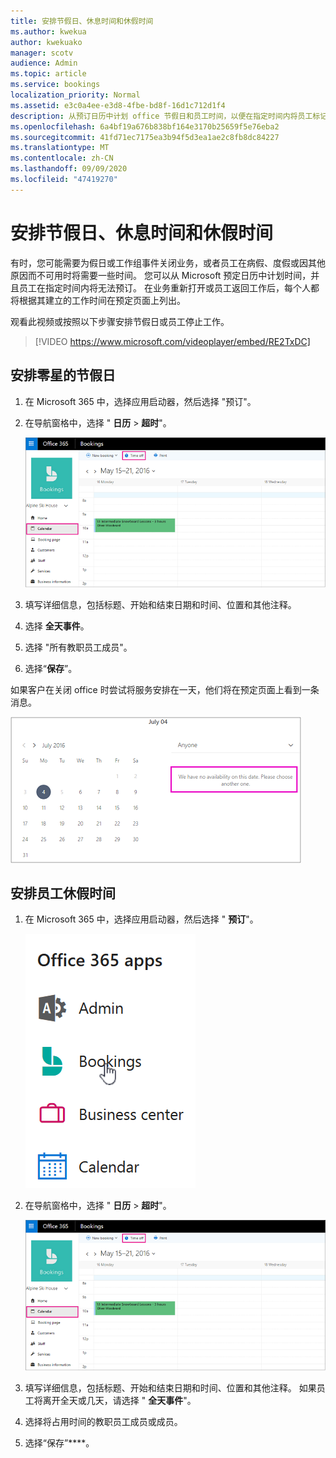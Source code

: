 ```yaml
---
title: 安排节假日、休息时间和休假时间
ms.author: kwekua
author: kwekuako
manager: scotv
audience: Admin
ms.topic: article
ms.service: bookings
localization_priority: Normal
ms.assetid: e3c0a4ee-e3d8-4fbe-bd8f-16d1c712d1f4
description: 从预订日历中计划 office 节假日和员工时间，以便在指定时间内将员工标记为不可预订。
ms.openlocfilehash: 6a4bf19a676b838bf164e3170b25659f5e76eba2
ms.sourcegitcommit: 41fd71ec7175ea3b94f5d3ea1ae2c8fb8dc84227
ms.translationtype: MT
ms.contentlocale: zh-CN
ms.lasthandoff: 09/09/2020
ms.locfileid: "47419270"
---
```

# <a name="schedule-business-closures-time-off-and-vacation-time"></a>安排节假日、休息时间和休假时间

有时，您可能需要为假日或工作组事件关闭业务，或者员工在病假、度假或因其他原因而不可用时将需要一些时间。 您可以从 Microsoft 预定日历中计划时间，并且员工在指定时间内将无法预订。 在业务重新打开或员工返回工作后，每个人都将根据其建立的工作时间在预定页面上列出。

观看此视频或按照以下步骤安排节假日或员工停止工作。

> [!VIDEO https://www.microsoft.com/videoplayer/embed/RE2TxDC]

## <a name="schedule-ad-hoc-business-closures"></a>安排零星的节假日

1. 在 Microsoft 365 中，选择应用启动器，然后选择 "预订"。

1. 在导航窗格中，选择 " **日历** \> **超时**"。

   !["预定日历" 视图和 "时间关" 按钮的图像](../media/bookings-calendar-timeoff.png)

1. 填写详细信息，包括标题、开始和结束日期和时间、位置和其他注释。

1. 选择 **全天事件**。

1. 选择 "所有教职员工成员"。

1. 选择“**保存**”。

如果客户在关闭 office 时尝试将服务安排在一天，他们将在预定页面上看到一条消息。

   ![客户在下班时尝试预订时看到的示例消息的图像](../media/bookings-timeoff-message.png)

## <a name="schedule-employee-time-off"></a>安排员工休假时间

1. 在 Microsoft 365 中，选择应用启动器，然后选择 " **预订**"。

   ![应用启动器的图像](../media/bookings-applauncher.png)

1. 在导航窗格中，选择 " **日历** \> **超时**"。

   !["预定日历" 视图和 "时间关" 按钮的图像](../media/bookings-calendar-timeoff.png)

1. 填写详细信息，包括标题、开始和结束日期和时间、位置和其他注释。 如果员工将离开全天或几天，请选择 " **全天事件**"。

1. 选择将占用时间的教职员工成员或成员。

1. 选择“保存”****。
